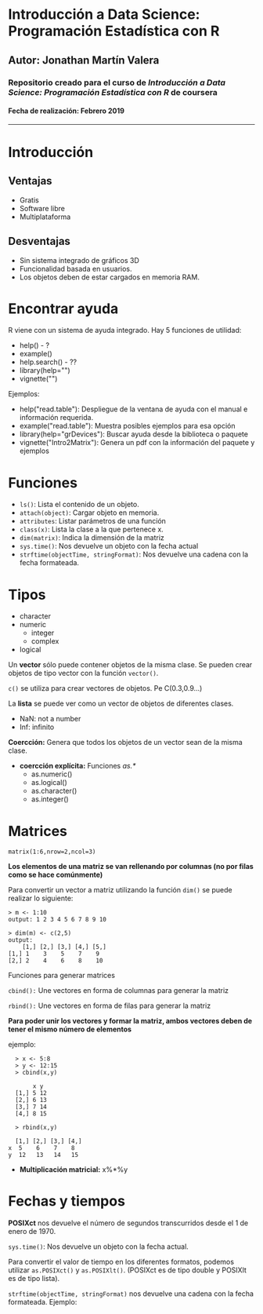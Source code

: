 # Introducción a Data Science: Programación Estadística con R
## Autor: Jonathan Martín Valera
### Repositorio creado para el curso de  *Introducción a Data Science: Programación Estadística con R* de coursera
#### Fecha de realización: Febrero 2019

---

# Introducción

## Ventajas
- Gratis
- Software libre
- Multiplataforma

## Desventajas
- Sin sistema integrado de gráficos 3D
- Funcionalidad basada en usuarios.
- Los objetos deben de estar cargados en memoria RAM.

# Encontrar ayuda

R viene con un sistema de ayuda integrado. Hay 5 funciones de utilidad:

- help() - ?
- example()
- help.search() - ??
- library(help="")
- vignette("")

Ejemplos:

- help("read.table"): Despliegue de la ventana de ayuda con el manual e información requerida.
- example("read.table"): Muestra posibles ejemplos para esa opción
- library(help="grDevices"): Buscar ayuda desde la biblioteca o paquete
- vignette("Intro2Matrix"): Genera un pdf con la información del paquete y ejemplos

# Funciones

- `ls()`: Lista el contenido de un objeto.
- `attach(object)`: Cargar objeto en memoria.
- `attributes`: Listar parámetros de una función
- `class(x)`: Lista la clase a la que pertenece x.
- `dim(matrix)`: Indica la dimensión de la matriz
- `sys.time()`: Nos devuelve un objeto con la fecha actual
- `strftime(objectTime, stringFormat)`: Nos devuelve una cadena con la fecha formateada.

# Tipos

  - character
  - numeric
    - integer
    - complex
  - logical

Un **vector** sólo puede contener objetos de la misma clase. Se pueden crear objetos de tipo vector con la función `vector()`.

`c()` se utiliza para crear vectores de objetos. Pe C(0.3,0.9...)

La **lista** se puede ver como un vector de objetos de diferentes clases.

- NaN: not a number
- Inf: infinito


**Coercción:** Genera que todos los objetos de un vector sean de la misma clase.
- **coercción explícita:** Funciones *as.\**
  - as.numeric()
  - as.logical()
  - as.character()
  - as.integer()

# Matrices

    matrix(1:6,nrow=2,ncol=3)

**Los elementos de una matriz se van rellenando por columnas (no por filas como se hace comúnmente)**

Para convertir un vector a matriz utilizando la función `dim()` se puede realizar lo siguiente:

    > m <- 1:10
    output: 1 2 3 4 5 6 7 8 9 10

    > dim(m) <- c(2,5)
    output:
        [1,] [2,] [3,] [4,] [5,]
    [1,] 1    3    5    7    9
    [2,] 2    4    6    8    10


Funciones para generar matrices

`cbind():` Une vectores en forma de columnas para generar la matriz

`rbind():` Une vectores en forma de filas para generar la matriz

**Para poder unir los vectores y formar la matriz, ambos vectores deben de tener el mismo número de elementos**

ejemplo:

      > x <- 5:8
      > y <- 12:15
      > cbind(x,y)

           x y
      [1,] 5 12
      [2,] 6 13
      [3,] 7 14
      [4,] 8 15

      > rbind(x,y)

      [1,] [2,] [3,] [4,]
    x  5    6    7    8
    y  12   13   14   15

- **Multiplicación matricial:** x%\*%y

# Fechas y tiempos

**POSIXct** nos devuelve el número de segundos transcurridos desde el 1 de enero de 1970.

`sys.time()`: Nos devuelve un objeto con la fecha actual.

Para convertir el valor de tiempo en los diferentes formatos, podemos utilizar `as.POSIXct()` y `as.POSIXlt()`. (POSIXct es de tipo double y POSIXlt es de tipo lista).

`strftime(objectTime, stringFormat)` nos devuelve una cadena con la fecha formateada. Ejemplo:

  
